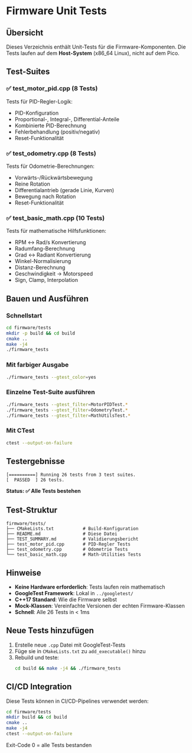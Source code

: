 # Firmware Unit Tests

## Übersicht

Dieses Verzeichnis enthält Unit-Tests für die Firmware-Komponenten. Die Tests laufen auf dem **Host-System** (x86_64 Linux), nicht auf dem Pico.

## Test-Suites

### ✅ test_motor_pid.cpp (8 Tests)
Tests für PID-Regler-Logik:
- PID-Konfiguration
- Proportional-, Integral-, Differential-Anteile
- Kombinierte PID-Berechnung
- Fehlerbehandlung (positiv/negativ)
- Reset-Funktionalität

### ✅ test_odometry.cpp (8 Tests)
Tests für Odometrie-Berechnungen:
- Vorwärts-/Rückwärtsbewegung
- Reine Rotation
- Differentialantrieb (gerade Linie, Kurven)
- Bewegung nach Rotation
- Reset-Funktionalität

### ✅ test_basic_math.cpp (10 Tests)
Tests für mathematische Hilfsfunktionen:
- RPM ↔ Rad/s Konvertierung
- Radumfang-Berechnung
- Grad ↔ Radiant Konvertierung
- Winkel-Normalisierung
- Distanz-Berechnung
- Geschwindigkeit → Motorspeed
- Sign, Clamp, Interpolation

## Bauen und Ausführen

### Schnellstart

```bash
cd firmware/tests
mkdir -p build && cd build
cmake ..
make -j4
./firmware_tests
```

### Mit farbiger Ausgabe

```bash
./firmware_tests --gtest_color=yes
```

### Einzelne Test-Suite ausführen

```bash
./firmware_tests --gtest_filter=MotorPIDTest.*
./firmware_tests --gtest_filter=OdometryTest.*
./firmware_tests --gtest_filter=MathUtilsTest.*
```

### Mit CTest

```bash
ctest --output-on-failure
```

## Testergebnisse

```
[==========] Running 26 tests from 3 test suites.
[  PASSED  ] 26 tests.
```

**Status: ✅ Alle Tests bestehen**

## Test-Struktur

```
firmware/tests/
├── CMakeLists.txt           # Build-Konfiguration
├── README.md                # Diese Datei
├── TEST_SUMMARY.md          # Validierungsbericht
├── test_motor_pid.cpp       # PID-Regler Tests
├── test_odometry.cpp        # Odometrie Tests
└── test_basic_math.cpp      # Math-Utilities Tests
```

## Hinweise

- **Keine Hardware erforderlich**: Tests laufen rein mathematisch
- **GoogleTest Framework**: Lokal in `../googletest/`
- **C++17 Standard**: Wie die Firmware selbst
- **Mock-Klassen**: Vereinfachte Versionen der echten Firmware-Klassen
- **Schnell**: Alle 26 Tests in < 1ms

## Neue Tests hinzufügen

1. Erstelle neue `.cpp` Datei mit GoogleTest-Tests
2. Füge sie in `CMakeLists.txt` zu `add_executable()` hinzu
3. Rebuild und teste:
   ```bash
   cd build && make -j4 && ./firmware_tests
   ```

## CI/CD Integration

Diese Tests können in CI/CD-Pipelines verwendet werden:

```bash
cd firmware/tests
mkdir build && cd build
cmake ..
make -j4
ctest --output-on-failure
```

Exit-Code 0 = alle Tests bestanden
